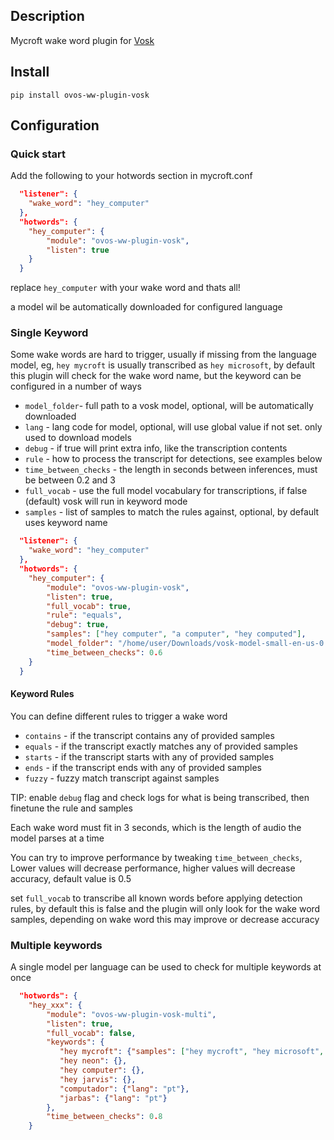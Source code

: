 ## Description
Mycroft wake word plugin for [Vosk](https://alphacephei.com/vosk/)

## Install

`pip install ovos-ww-plugin-vosk`

## Configuration

### Quick start

Add the following to your hotwords section in mycroft.conf 

```json
  "listener": {
    "wake_word": "hey_computer"
  },
  "hotwords": {
    "hey_computer": {
        "module": "ovos-ww-plugin-vosk",
        "listen": true
    }
  }
```
replace `hey_computer` with your wake word and thats all!

a model wil be automatically downloaded for configured language

### Single Keyword

Some wake words are hard to trigger, usually if missing from the language model, 
eg, `hey mycroft` is usually transcribed as `hey microsoft`, 
by default this plugin will check for the wake word name, but the keyword can be configured in a number of ways

- `model_folder`- full path to a vosk model, optional, will be automatically downloaded
- `lang` - lang code for model, optional, will use global value if not set. only used to download models
- `debug` - if true will print extra info, like the transcription contents
- `rule` - how to process the transcript for detections, see examples below
- `time_between_checks` - the length in seconds between inferences, must be between 0.2 and 3
- `full_vocab` - use the full model vocabulary for transcriptions, if false (default) vosk will run in keyword mode
- `samples` - list of samples to match the rules against, optional, by default uses keyword name

```json
  "listener": {
    "wake_word": "hey_computer"
  },
  "hotwords": {
    "hey_computer": {
        "module": "ovos-ww-plugin-vosk",
        "listen": true,
        "full_vocab": true,
        "rule": "equals",
        "debug": true,
        "samples": ["hey computer", "a computer", "hey computed"],
        "model_folder": "/home/user/Downloads/vosk-model-small-en-us-0.4",
        "time_between_checks": 0.6
    }
  }
```

#### Keyword Rules

You can define different rules to trigger a wake word

- `contains` - if the transcript contains any of provided samples 
- `equals` - if the transcript exactly matches any of provided samples 
- `starts` - if the transcript starts with any of provided samples 
- `ends` - if the transcript ends with any of provided samples 
- `fuzzy` - fuzzy match transcript against samples


TIP: enable `debug` flag and check logs for what is being transcribed, then finetune the rule and samples

Each wake word must fit in 3 seconds, which is the length of audio the model parses at a time

You can try to improve performance by tweaking `time_between_checks`, Lower values will decrease performance, higher values will decrease accuracy, default value is 0.5

set `full_vocab` to transcribe all known words before applying detection rules, by default this is false and the plugin will only look for the wake word samples, depending on wake word this may improve or decrease accuracy




### Multiple keywords

A single model per language can be used to check for multiple keywords at once

```json
  "hotwords": {
    "hey_xxx": {
        "module": "ovos-ww-plugin-vosk-multi",
        "listen": true,
        "full_vocab": false,
        "keywords": {
           "hey mycroft": {"samples": ["hey mycroft", "hey microsoft", "hey minecraft"], "rule": "fuzzy"},
           "hey neon": {},
           "hey computer": {},
           "hey jarvis": {},
           "computador": {"lang": "pt"},
           "jarbas": {"lang": "pt"}
        },
        "time_between_checks": 0.8
    }
```